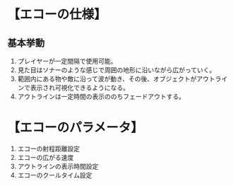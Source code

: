 # 【エコーの仕様】

## 基本挙動
1. プレイヤーが一定間隔で使用可能。
2. 見た目はソナーのような感じで周囲の地形に沿いながら広がっていく。
3. 範囲内にある物や敵に沿って波が動き、その後、オブジェクトがアウトラインで表示され可視化できるようになる。
4. アウトラインは一定時間の表示ののちフェードアウトする。


# 【エコーのパラメータ】
1. エコーの射程距離設定
2. エコーの広がる速度
3. アウトラインの表示時間設定
4. エコーのクールタイム設定
